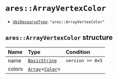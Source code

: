 # `ares::ArrayVertexColor`

- [`UbiResourceType`](./index.md#ubiresourcetype-string): `"ares::ArrayVertexColor"`

## `ares::ArrayVertexColor` structure

| Name | Type | Condition |
| :-- | :-- | :-- |
| name | [`BasicString`](../base.md#basicstring-structure) | `version >= 0x5` |
| colors | [`Array`](../base.md#array-structure)<[`Color`](../base.md#color-structure)> |  |
